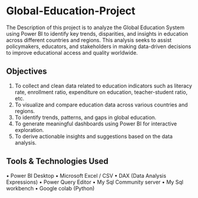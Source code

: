 # Global-Education-Project
The Description of this project is to analyze the Global Education System using Power BI to identify key trends, disparities, and insights in education across different countries and regions. This analysis seeks to assist policymakers, educators, and stakeholders in making data-driven decisions to improve educational access and quality worldwide.
## Objectives
1. To collect and clean data related to education indicators such as literacy rate, enrollment
ratio, expenditure on education, teacher-student ratio, etc.
2. To visualize and compare education data across various countries and regions.
3. To identify trends, patterns, and gaps in global education.
4. To generate meaningful dashboards using Power BI for interactive exploration.
5. To derive actionable insights and suggestions based on the data analysis.
## Tools & Technologies Used
• Power BI Desktop
• Microsoft Excel / CSV
• DAX (Data Analysis Expressions)
• Power Query Editor
• My Sql Community server
• My Sql workbench
• Google colab (Python)
